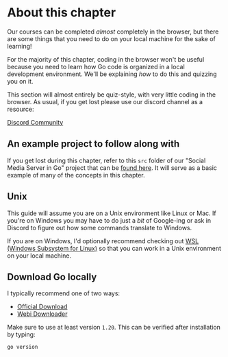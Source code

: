 # About this chapter

Our courses can be completed *almost* completely in the browser, but there are some things that you need to do on your local machine for the sake of learning!

For the majority of this chapter, coding in the browser won't be useful because you need to learn how Go code is organized in a local development environment. We'll be explaining *how* to do this and quizzing you on it.

This section will almost entirely be quiz-style, with very little coding in the browser. As usual, if you get lost please use our discord channel as a resource:

[Discord Community](https://boot.dev/community)

## An example project to follow along with

If you get lost during this chapter, refer to this `src` folder of our "Social Media Server in Go" project that can be [found here](https://github.com/bootdotdev/projects/tree/main/projects/social-media-backend-golang/10-posts_endpoints/src). It will serve as a basic example of many of the concepts in this chapter.

## Unix

This guide will assume you are on a Unix environment like Linux or Mac. If you're on Windows you may have to do just a *bit* of Google-ing or ask in Discord to figure out how some commands translate to Windows.

If you are on Windows, I'd optionally recommend checking out [WSL (Windows Subsystem for Linux)](https://docs.microsoft.com/en-us/windows/wsl/install) so that you can work in a Unix environment on your local machine.

## Download Go locally

I typically recommend one of two ways:

* [Official Download](https://golang.org/doc/install)
* [Webi Downloader](https://webinstall.dev/golang/)

Make sure to use at least version `1.20`. This can be verified after installation by typing:

```bash
go version
```
